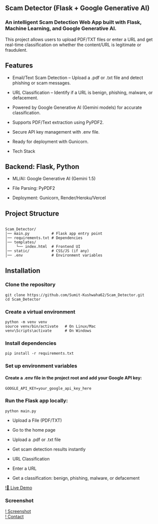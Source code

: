 ## Scam Detector (Flask + Google Generative AI)

### An intelligent Scam Detection Web App built with Flask, Machine Learning, and Google Generative AI.
This project allows users to upload PDF/TXT files or enter a URL and get real-time classification on whether the content/URL is legitimate or fraudulent.

## Features

- Email/Text Scam Detection – Upload a .pdf or .txt file and detect phishing or scam messages.

- URL Classification – Identify if a URL is benign, phishing, malware, or defacement.

- Powered by Google Generative AI (Gemini models) for accurate classification.

- Supports PDF/Text extraction using PyPDF2.

- Secure API key management with .env file.

- Ready for deployment with Gunicorn.

- Tech Stack

## Backend: Flask, Python

- ML/AI: Google Generative AI (Gemini 1.5)

- File Parsing: PyPDF2

- Deployment: Gunicorn, Render/Heroku/Vercel

## Project Structure

```

Scam_Detector/
│── main.py          # Flask app entry point
│── requirements.txt # Dependencies
│── templates/
│    └── index.html  # Frontend UI
│── static/          # CSS/JS (if any)
│── .env             # Environment variables

```


## Installation

### Clone the repository

```
git clone https://github.com/Sumit-Kushwaha62/Scam_Detector.git
cd Scam_Detector

```
### Create a virtual environment

```
python -m venv venv
source venv/bin/activate   # On Linux/Mac
venv\Scripts\activate      # On Windows
```
### Install dependencies
```
pip install -r requirements.txt

```

### Set up environment variables
#### Create a .env file in the project root and add your Google API key:

```
GOOGLE_API_KEY=your_google_api_key_here
```

### Run the Flask app locally:

```
python main.py
```

- Upload a File (PDF/TXT)

- Go to the home page

- Upload a .pdf or .txt file

- Get scam detection results instantly

- URL Classification

- Enter a URL

- Get a classification: benign, phishing, malware, or defacement









[!🔗 Live Demo]()  

### Screenshot
[! Screenshot](https://your-screenshot-link.com)  
[! Contact](mailto:your-email@example.com)
